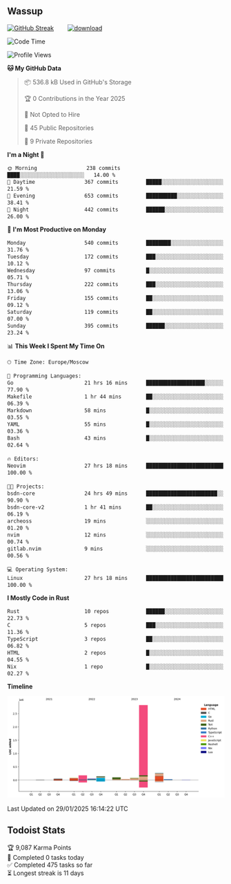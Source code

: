 ## Wassup

<!--
-->

[![GitHub Streak](http://github-readme-streak-stats.herokuapp.com?user=archeoss&theme=shades-of-purple&hide_border=true&date_format=j%20M%5B%20Y%5D)](https://git.io/streak-stats)&nbsp;&nbsp;&nbsp;&nbsp;&nbsp;&nbsp;&nbsp;&nbsp;[![download](https://user-images.githubusercontent.com/68448737/147796309-d8b65b1d-4dde-40d9-b03a-2b42aaa6cd43.jpeg)
](http://bmstu.ru/)

<!--START_SECTION:waka-->
![Code Time](http://img.shields.io/badge/Code%20Time-3%2C677%20hrs%2059%20mins-blue)

![Profile Views](http://img.shields.io/badge/Profile%20Views-1-blue)

**🐱 My GitHub Data** 

> 📦 536.8 kB Used in GitHub's Storage 
 > 
> 🏆 0 Contributions in the Year 2025
 > 
> 🚫 Not Opted to Hire
 > 
> 📜 45 Public Repositories 
 > 
> 🔑 9 Private Repositories 
 > 
**I'm a Night 🦉** 

```text
🌞 Morning                238 commits         ████░░░░░░░░░░░░░░░░░░░░░   14.00 % 
🌆 Daytime                367 commits         █████░░░░░░░░░░░░░░░░░░░░   21.59 % 
🌃 Evening                653 commits         ██████████░░░░░░░░░░░░░░░   38.41 % 
🌙 Night                  442 commits         ██████░░░░░░░░░░░░░░░░░░░   26.00 % 
```
📅 **I'm Most Productive on Monday** 

```text
Monday                   540 commits         ████████░░░░░░░░░░░░░░░░░   31.76 % 
Tuesday                  172 commits         ███░░░░░░░░░░░░░░░░░░░░░░   10.12 % 
Wednesday                97 commits          █░░░░░░░░░░░░░░░░░░░░░░░░   05.71 % 
Thursday                 222 commits         ███░░░░░░░░░░░░░░░░░░░░░░   13.06 % 
Friday                   155 commits         ██░░░░░░░░░░░░░░░░░░░░░░░   09.12 % 
Saturday                 119 commits         ██░░░░░░░░░░░░░░░░░░░░░░░   07.00 % 
Sunday                   395 commits         ██████░░░░░░░░░░░░░░░░░░░   23.24 % 
```


📊 **This Week I Spent My Time On** 

```text
🕑︎ Time Zone: Europe/Moscow

💬 Programming Languages: 
Go                       21 hrs 16 mins      ███████████████████░░░░░░   77.90 % 
Makefile                 1 hr 44 mins        ██░░░░░░░░░░░░░░░░░░░░░░░   06.39 % 
Markdown                 58 mins             █░░░░░░░░░░░░░░░░░░░░░░░░   03.55 % 
YAML                     55 mins             █░░░░░░░░░░░░░░░░░░░░░░░░   03.36 % 
Bash                     43 mins             █░░░░░░░░░░░░░░░░░░░░░░░░   02.64 % 

🔥 Editors: 
Neovim                   27 hrs 18 mins      █████████████████████████   100.00 % 

🐱‍💻 Projects: 
bsdn-core                24 hrs 49 mins      ███████████████████████░░   90.90 % 
bsdn-core-v2             1 hr 41 mins        ██░░░░░░░░░░░░░░░░░░░░░░░   06.19 % 
archeoss                 19 mins             ░░░░░░░░░░░░░░░░░░░░░░░░░   01.20 % 
nvim                     12 mins             ░░░░░░░░░░░░░░░░░░░░░░░░░   00.74 % 
gitlab.nvim              9 mins              ░░░░░░░░░░░░░░░░░░░░░░░░░   00.56 % 

💻 Operating System: 
Linux                    27 hrs 18 mins      █████████████████████████   100.00 % 
```

**I Mostly Code in Rust** 

```text
Rust                     10 repos            ██████░░░░░░░░░░░░░░░░░░░   22.73 % 
C                        5 repos             ███░░░░░░░░░░░░░░░░░░░░░░   11.36 % 
TypeScript               3 repos             ██░░░░░░░░░░░░░░░░░░░░░░░   06.82 % 
HTML                     2 repos             █░░░░░░░░░░░░░░░░░░░░░░░░   04.55 % 
Nix                      1 repo              █░░░░░░░░░░░░░░░░░░░░░░░░   02.27 % 
```



**Timeline**

![Lines of Code chart](https://raw.githubusercontent.com/archeoss/archeoss/master/assets/bar_graph.png)


 Last Updated on 29/01/2025 16:14:22 UTC
<!--END_SECTION:waka-->

## Todoist Stats

<!-- TODO-IST:START -->
🏆  9,087 Karma Points           
🌸  Completed 0 tasks today           
✅  Completed 475 tasks so far           
⏳  Longest streak is 11 days
<!-- TODO-IST:END -->
